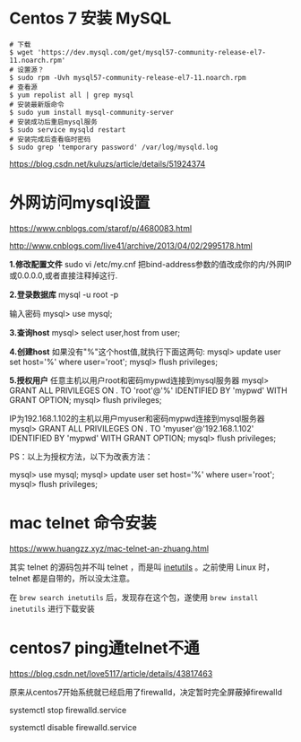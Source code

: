 # Centos 7 安装 MySQL

```
# 下载
$ wget 'https://dev.mysql.com/get/mysql57-community-release-el7-11.noarch.rpm' 
# 设置源？
$ sudo rpm -Uvh mysql57-community-release-el7-11.noarch.rpm 
# 查看源
$ yum repolist all | grep mysql
# 安装最新版命令
$ sudo yum install mysql-community-server
# 安装成功后重启mysql服务
$ sudo service mysqld restart
# 安装完成后查看临时密码
$ sudo grep 'temporary password' /var/log/mysqld.log

```

https://blog.csdn.net/kuluzs/article/details/51924374

# 外网访问mysql设置

https://www.cnblogs.com/starof/p/4680083.html

http://www.cnblogs.com/live41/archive/2013/04/02/2995178.html

**1.修改配置文件**
sudo vi /etc/my.cnf
把bind-address参数的值改成你的内/外网IP或0.0.0.0,或者直接注释掉这行.


**2.登录数据库**
mysql -u root -p

输入密码
mysql> use mysql;


**3.查询host**
mysql> select user,host from user;


**4.创建host**
如果没有"%"这个host值,就执行下面这两句:
mysql> update user set host='%' where user='root';
mysql> flush privileges;


**5.授权用户**
任意主机以用户root和密码mypwd连接到mysql服务器
mysql> GRANT ALL PRIVILEGES ON *.* TO 'root'@'%' IDENTIFIED BY 'mypwd' WITH GRANT OPTION;
mysql> flush privileges;

IP为192.168.1.102的主机以用户myuser和密码mypwd连接到mysql服务器
mysql> GRANT ALL PRIVILEGES ON *.* TO 'myuser'@'192.168.1.102' IDENTIFIED BY 'mypwd' WITH GRANT OPTION; 
mysql> flush privileges;

PS：以上为授权方法，以下为改表方法：

mysql> use mysql;
mysql> update user set host='%' where user='root';
mysql> flush privileges;

# mac telnet 命令安装

https://www.huangzz.xyz/mac-telnet-an-zhuang.html

其实 telnet 的源码包并不叫 telnet ，而是叫 [inetutils](http://ftp.gnu.org/gnu/inetutils/) 。之前使用 Linux 时， telnet 都是自带的，所以没太注意。

在 `brew search inetutils` 后，发现存在这个包，遂使用 `brew install inetutils` 进行下载安装

# centos7 ping通telnet不通

https://blog.csdn.net/love5117/article/details/43817463

原来从centos7开始系统就已经启用了firewalld，决定暂时完全屏蔽掉firewalld

systemctl stop firewalld.service

systemctl disable firewalld.service